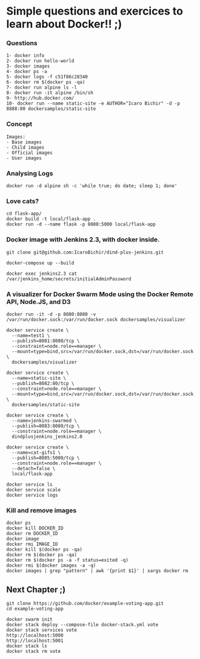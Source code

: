 # Simple questions and exercices to learn about Docker!! ;)

### Questions

```
1- docker info  
2- docker run hello-world  
3- docker images  
4- docker ps -a  
5- docker logs -f c51f86c28340  
6- docker rm $(docker ps -qa)  
7- docker run alpine ls -l  
8- docker run -it alpine /bin/sh  
9- http://hub.docker.com/  
10- docker run --name static-site -e AUTHOR="Icaro Bichir" -d -p 8888:80 dockersamples/static-site  
```

### Concept
	Images:
	- Base images 	
	- Child images 
	- Official images
	- User images

### Analysing Logs
```
docker run -d alpine sh -c 'while true; do date; sleep 1; done'
```

### Love cats?
```
cd flask-app/
docker build -t local/flask-app .
docker run -d --name flask -p 8080:5000 local/flask-app
```

### Docker image with Jenkins 2.3, with docker inside.
```
git clone git@github.com:IcaroBichir/dind-plus-jenkins.git

docker-compose up --build

docker exec jenkins2.3 cat /var/jenkins_home/secrets/initialAdminPassword
```

### A visualizer for Docker Swarm Mode using the Docker Remote API, Node.JS, and D3
```
docker run -it -d -p 8080:8080 -v /var/run/docker.sock:/var/run/docker.sock dockersamples/visualizer

docker service create \
  --name=test1 \
  --publish=8081:8080/tcp \
  --constraint=node.role==manager \
  --mount=type=bind,src=/var/run/docker.sock,dst=/var/run/docker.sock \
  dockersamples/visualizer

docker service create \
  --name=static-site \
  --publish=8082:80/tcp \
  --constraint=node.role==manager \
  --mount=type=bind,src=/var/run/docker.sock,dst=/var/run/docker.sock \
  dockersamples/static-site

docker service create \
  --name=jenkins-swarmed \
  --publish=8083:8080/tcp \
  --constraint=node.role==manager \
  dindplusjenkins_jenkins2.0

docker service create \
  --name=cat-gifs1 \
  --publish=8085:5000/tcp \
  --constraint=node.role==manager \
  --detach=false \
  local/flask-app

docker service ls
docker service scale
docker service logs
```

### Kill and remove images
```
docker ps
docker kill DOCKER_ID
docker rm DOCKER_ID
docker image
docker rmi IMAGE_ID
docker kill $(docker ps -qa)
docker rm $(docker ps -qa)
docker rm $(docker ps -a -f status=exited -q)
docker rmi $(docker images -a -q)
docker images | grep "pattern" | awk '{print $1}' | xargs docker rm
```


## Next Chapter ;)

```
git clone https://github.com/docker/example-voting-app.git
cd example-voting-app

docker swarm init
docker stack deploy --compose-file docker-stack.yml vote
docker stack services vote
http://localhost:5000
http://localhost:5001
docker stack ls
docker stack rm vote
```